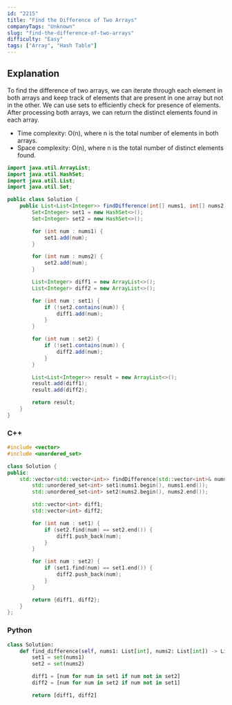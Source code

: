 ```yaml
---
id: "2215"
title: "Find the Difference of Two Arrays"
companyTags: "Unknown"
slug: "find-the-difference-of-two-arrays"
difficulty: "Easy"
tags: ["Array", "Hash Table"]
---
```


## Explanation
To find the difference of two arrays, we can iterate through each element in both arrays and keep track of elements that are present in one array but not in the other. We can use sets to efficiently check for presence of elements. After processing both arrays, we can return the distinct elements found in each array.

- Time complexity: O(n), where n is the total number of elements in both arrays.
- Space complexity: O(n), where n is the total number of distinct elements found.
```java
import java.util.ArrayList;
import java.util.HashSet;
import java.util.List;
import java.util.Set;

public class Solution {
    public List<List<Integer>> findDifference(int[] nums1, int[] nums2) {
        Set<Integer> set1 = new HashSet<>();
        Set<Integer> set2 = new HashSet<>();

        for (int num : nums1) {
            set1.add(num);
        }

        for (int num : nums2) {
            set2.add(num);
        }

        List<Integer> diff1 = new ArrayList<>();
        List<Integer> diff2 = new ArrayList<>();

        for (int num : set1) {
            if (!set2.contains(num)) {
                diff1.add(num);
            }
        }

        for (int num : set2) {
            if (!set1.contains(num)) {
                diff2.add(num);
            }
        }

        List<List<Integer>> result = new ArrayList<>();
        result.add(diff1);
        result.add(diff2);

        return result;
    }
}
```

### C++
```cpp
#include <vector>
#include <unordered_set>

class Solution {
public:
    std::vector<std::vector<int>> findDifference(std::vector<int>& nums1, std::vector<int>& nums2) {
        std::unordered_set<int> set1(nums1.begin(), nums1.end());
        std::unordered_set<int> set2(nums2.begin(), nums2.end());

        std::vector<int> diff1;
        std::vector<int> diff2;

        for (int num : set1) {
            if (set2.find(num) == set2.end()) {
                diff1.push_back(num);
            }
        }

        for (int num : set2) {
            if (set1.find(num) == set1.end()) {
                diff2.push_back(num);
            }
        }

        return {diff1, diff2};
    }
};
```

### Python
```python
class Solution:
    def find_difference(self, nums1: List[int], nums2: List[int]) -> List[List[int]]:
        set1 = set(nums1)
        set2 = set(nums2)

        diff1 = [num for num in set1 if num not in set2]
        diff2 = [num for num in set2 if num not in set1]

        return [diff1, diff2]
```